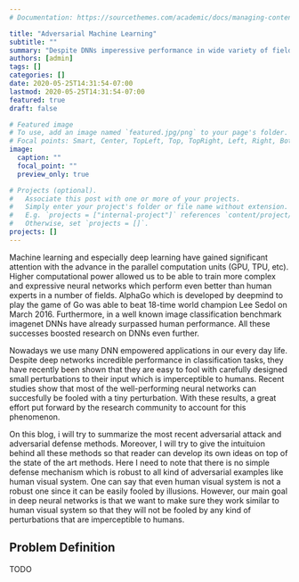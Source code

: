 ```yaml
---
# Documentation: https://sourcethemes.com/academic/docs/managing-content/

title: "Adversarial Machine Learning"
subtitle: ""
summary: "Despite DNNs imperessive performance in wide variety of fields, they are easy to fool with carefully designed small perturbations to their input which is imperceptible to humans."
authors: [admin]
tags: []
categories: []
date: 2020-05-25T14:31:54-07:00
lastmod: 2020-05-25T14:31:54-07:00
featured: true
draft: false

# Featured image
# To use, add an image named `featured.jpg/png` to your page's folder.
# Focal points: Smart, Center, TopLeft, Top, TopRight, Left, Right, BottomLeft, Bottom, BottomRight.
image:
  caption: ""
  focal_point: ""
  preview_only: true

# Projects (optional).
#   Associate this post with one or more of your projects.
#   Simply enter your project's folder or file name without extension.
#   E.g. `projects = ["internal-project"]` references `content/project/deep-learning/index.md`.
#   Otherwise, set `projects = []`.
projects: []
---
```


Machine learning and especially deep learning have gained significant attention with the advance in the parallel computation units (GPU, TPU, etc). Higher computational power allowed us to be able to train more complex and expressive neural networks which perform even better than human experts in a number of fields. AlphaGo which is developed by deepmind to play the game of Go was able to beat 18-time world champion Lee Sedol on March 2016. Furthermore, in a well known image classification benchmark imagenet DNNs have already surpassed human performance. All these successes boosted research on DNNs even further.

Nowadays we use many DNN empowered applications in our every day life. Despite deep networks incredible performance in classification tasks, they have recently been shown that they are easy to fool with carefully designed small perturbations to their input which is imperceptible to humans. Recent studies show that most of the well-performing neural networks can succesfully be fooled with a tiny perturbation. With these results, a great effort put forward by the research community to account for this phenomenon. 

On this blog, i will try to summarize the most recent adversarial attack and adversarial defense methods. Moreover, I will try to give the intuituion behind all these methods so that reader can develop its own ideas on top of the state of the art methods. Here I need to note that there is no simple defense mechanism which is robust to all kind of adversarial examples like human visual system. One can say that even human visual system is not a robust one since it can be easily fooled by illusions. However, our main goal in deep neural networks is that we want to make sure they work similar to human visual system so that they will not be fooled by any kind of perturbations that are imperceptible to humans.

## **Problem Definition** #

TODO




